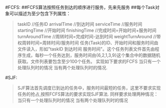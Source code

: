 #FCFS:
##FCFS算法按照任务到达的顺序进行服务，先来先服务 
##每个Task对象可以描述为至少包含下列属性： 
>taskID //任务ID 
>arrivalTime //到达时间 
>serviceTime //服务时间 
>startingTime //开始时间 
>finishingTime //完成时间=开始时间+服务时间 
>turnAroundTime //周转时间=完成时间-达到时间 
>weightTurnAround //带权周转时间=周转时间/服务时间 
>任务(Task)的ID、开始时间和服务时间由文件读入，形如"taskID 到达时间 服务时间"。这个任务列表文件首先由程序生成，每秒一个任务达到，服务时间由{6,2,1,3,9}这个集合中的数据随机获取。文件列表要包含至少100个任务。 实现如下要求的FCFS 当只有一个处理队列时的情况 当有两个处理队列时的情况.

#SJF:
>SJF算法首先调度已到达的任务中，服务时间最短的任务，这里不要求实现任务的抢占,按照FCFS算法的要求实现SJF算法. 同样要求处理两种情况： 当只有一个处理队列时的情况 当有两个处理队列时的情况

